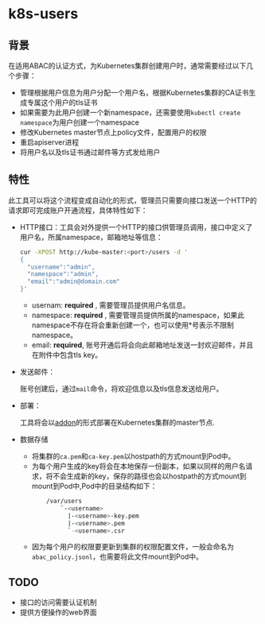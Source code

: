 # k8s-users

## 背景
在适用ABAC的认证方式，为Kubernetes集群创建用户时，通常需要经过以下几个步骤：
- 管理根据用户信息为用户分配一个用户名，根据Kubernetes集群的CA证书生成专属这个用户的tls证书
- 如果需要为此用户创建一个新namespace，还需要使用`kubectl create namespace`为用户创建一个namespace
- 修改Kubernetes master节点上policy文件，配置用户的权限
- 重启apiserver进程
- 将用户名以及tls证书通过邮件等方式发给用户

## 特性
此工具可以将这个流程变成自动化的形式，管理员只需要向接口发送一个HTTP的请求即可完成账户开通流程，具体特性如下：

- HTTP接口：工具会对外提供一个HTTP的接口供管理员调用，接口中定义了用户名，所属namespace，邮箱地址等信息：

  ```bash
  cur -XPOST http://kube-master:<port>/users -d '
  {
    "username":"admin",
    "namespace":"admin",
    "email":"admin@domain.com"
  }'
  ```

  - usernam: **required** , 需要管理员提供用户名信息。
  - namespace: **required** , 需要管理员提供所属的namespace，如果此namespace不存在将会重新创建一个，也可以使用*号表示不限制namespace。
  - email: **required**, 账号开通后将会向此邮箱地址发送一封欢迎邮件，并且在附件中包含tls key。

- 发送邮件：

  账号创建后，通过`mail`命令，将欢迎信息以及tls信息发送给用户。
- 部署：

  工具将会以[addon](https://github.com/kubernetes/kubernetes/tree/master/cluster/addons)的形式部署在Kubernetes集群的master节点.
- 数据存储
  - 将集群的`ca.pem`和`ca-key.pem`以hostpath的方式mount到Pod中。
  - 为每个用户生成的key将会在本地保存一份副本，如果以同样的用户名请求，将不会生成新的key，保存的路径也会以hostpath的方式mount到mount到Pod中,Pod中的目录结构如下：
      ```bash
          /var/users
              `-<username>
                |-<username>-key.pem
                |-<username>.pem
                `-<username>.csr

      ```
  - 因为每个用户的权限要更新到集群的权限配置文件，一般会命名为`abac_policy.jsonl`，也需要将此文件mount到Pod中。



## TODO

- 接口的访问需要认证机制
- 提供方便操作的web界面
